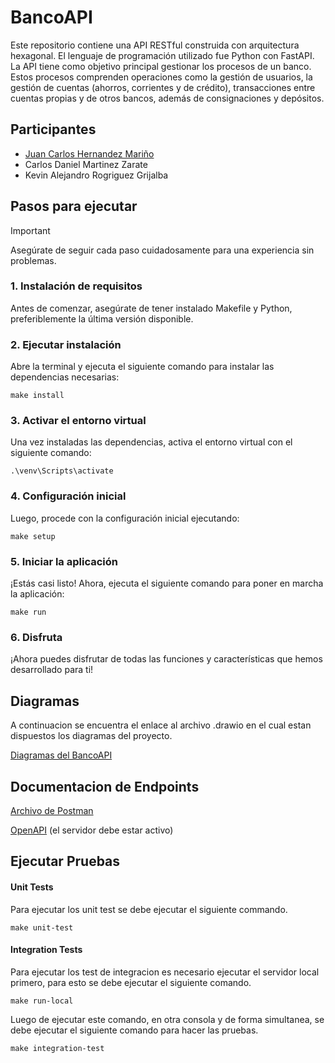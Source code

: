 # BancoAPI

Este repositorio contiene una API RESTful construida con arquitectura hexagonal. El lenguaje de programación utilizado fue Python con FastAPI. La API tiene como objetivo principal gestionar los procesos de un banco. Estos procesos comprenden operaciones como la gestión de usuarios, la gestión de cuentas (ahorros, corrientes y de crédito), transacciones entre cuentas propias y de otros bancos, además de consignaciones y depósitos.

## Participantes

* [Juan Carlos Hernandez Mariño](https://www.linkedin.com/in/juanhdzma/)
* Carlos Daniel Martinez Zarate
* Kevin Alejandro Rogriguez Grijalba

## Pasos para ejecutar

> [!IMPORTANT]  
> Asegúrate de seguir cada paso cuidadosamente para una experiencia sin problemas.

### 1. Instalación de requisitos

Antes de comenzar, asegúrate de tener instalado Makefile y Python, preferiblemente la última versión disponible.

### 2. Ejecutar instalación

Abre la terminal y ejecuta el siguiente comando para instalar las dependencias necesarias:

``` terminal
make install
```

### 3. Activar el entorno virtual

Una vez instaladas las dependencias, activa el entorno virtual con el siguiente comando:

``` terminal
.\venv\Scripts\activate
```

### 4. Configuración inicial

Luego, procede con la configuración inicial ejecutando:

``` terminal
make setup
```

### 5. Iniciar la aplicación

¡Estás casi listo! Ahora, ejecuta el siguiente comando para poner en marcha la aplicación:

``` terminal
make run
```

### 6. Disfruta

¡Ahora puedes disfrutar de todas las funciones y características que hemos desarrollado para ti!

## Diagramas

A continuacion se encuentra el enlace al archivo .drawio en el cual estan dispuestos los diagramas del proyecto.

[Diagramas del BancoAPI](./docs/diagramas/DiagramasBanco.drawio)

## Documentacion de Endpoints

[Archivo de Postman](./docs/postman/BancoAPI.postman.json)

[OpenAPI](http://127.0.0.1:8000/docs) (el servidor debe estar activo)

## Ejecutar Pruebas

#### Unit Tests

Para ejecutar los unit test se debe ejecutar el siguiente commando.

``` terminal
make unit-test
```

#### Integration Tests

Para ejecutar los test de integracion es necesario ejecutar el servidor local primero, para esto se debe ejecutar el siguiente comando.

``` terminal
make run-local
```

Luego de ejecutar este comando, en otra consola y de forma simultanea, se debe ejecutar el siguiente comando para hacer las pruebas.

``` terminal
make integration-test
```